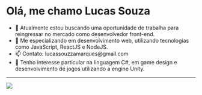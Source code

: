 <h1> Olá, me chamo Lucas Souza </h1>

<ul>
  <li> 🔭 Atualmente estou buscando uma oportunidade de trabalha para reingressar no mercado como desenvolvedor front-end. </li>
  <li> 🌱 Me especializando em desenvolvimento web, utilizando tecnologias como JavaScript, ReactJS e NodeJS. </li>
  <li> 📫 Contato: lucassouzzamarques@gmail.com </li>
  <li> 💬 Tenho interesse particular na linguagem C#, em game design e desenvolvimento de jogos utilizando a engine Unity. </li>
</ul>

<hr>

<a href="https://www.linkedin.com/in/lucas-souza-marques/" target="_blank"><img src="https://img.shields.io/badge/LinkedIn-0077B5?style=for-the-badge&logo=linkedin&logoColor=white" /></a>
